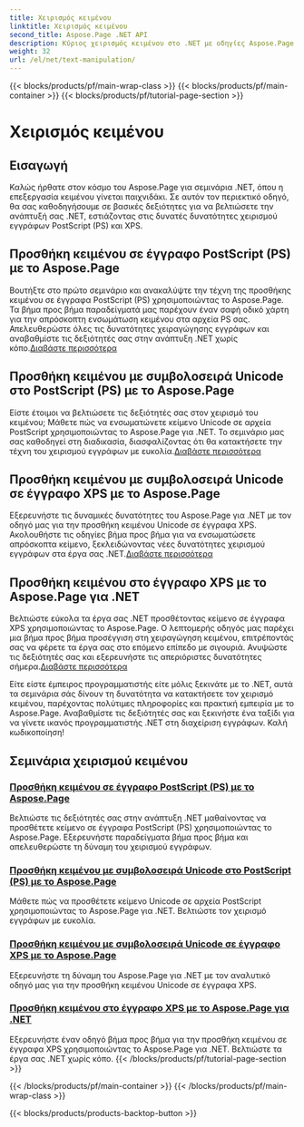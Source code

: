 ```yaml
---
title: Χειρισμός κειμένου
linktitle: Χειρισμός κειμένου
second_title: Aspose.Page .NET API
description: Κύριος χειρισμός κειμένου στο .NET με οδηγίες Aspose.Page. Μάθετε να προσθέτετε κείμενο Unicode σε έγγραφα PostScript και XPS. Αυξήστε τις δεξιότητες χειρισμού εγγράφων σας.
weight: 32
url: /el/net/text-manipulation/
---
```


{{< blocks/products/pf/main-wrap-class >}}
{{< blocks/products/pf/main-container >}}
{{< blocks/products/pf/tutorial-page-section >}}

# Χειρισμός κειμένου



## Εισαγωγή

Καλώς ήρθατε στον κόσμο του Aspose.Page για σεμινάρια .NET, όπου η επεξεργασία κειμένου γίνεται παιχνιδάκι. Σε αυτόν τον περιεκτικό οδηγό, θα σας καθοδηγήσουμε σε βασικές δεξιότητες για να βελτιώσετε την ανάπτυξή σας .NET, εστιάζοντας στις δυνατές δυνατότητες χειρισμού εγγράφων PostScript (PS) και XPS.

## Προσθήκη κειμένου σε έγγραφο PostScript (PS) με το Aspose.Page

 Βουτήξτε στο πρώτο σεμινάριο και ανακαλύψτε την τέχνη της προσθήκης κειμένου σε έγγραφα PostScript (PS) χρησιμοποιώντας το Aspose.Page. Τα βήμα προς βήμα παραδείγματά μας παρέχουν έναν σαφή οδικό χάρτη για την απρόσκοπτη ενσωμάτωση κειμένου στα αρχεία PS σας. Απελευθερώστε όλες τις δυνατότητες χειραγώγησης εγγράφων και αναβαθμίστε τις δεξιότητές σας στην ανάπτυξη .NET χωρίς κόπο.[Διαβάστε περισσότερα](./add-text-to-postscript-ps-document/)

## Προσθήκη κειμένου με συμβολοσειρά Unicode στο PostScript (PS) με το Aspose.Page

Είστε έτοιμοι να βελτιώσετε τις δεξιότητές σας στον χειρισμό του κειμένου; Μάθετε πώς να ενσωματώνετε κείμενο Unicode σε αρχεία PostScript χρησιμοποιώντας το Aspose.Page για .NET. Το σεμινάριο μας σας καθοδηγεί στη διαδικασία, διασφαλίζοντας ότι θα κατακτήσετε την τέχνη του χειρισμού εγγράφων με ευκολία.[Διαβάστε περισσότερα](./add-text-with-unicode-string-to-postscript-ps/)

## Προσθήκη κειμένου με συμβολοσειρά Unicode σε έγγραφο XPS με το Aspose.Page

 Εξερευνήστε τις δυναμικές δυνατότητες του Aspose.Page για .NET με τον οδηγό μας για την προσθήκη κειμένου Unicode σε έγγραφα XPS. Ακολουθήστε τις οδηγίες βήμα προς βήμα για να ενσωματώσετε απρόσκοπτα κείμενο, ξεκλειδώνοντας νέες δυνατότητες χειρισμού εγγράφων στα έργα σας .NET.[Διαβάστε περισσότερα](./add-text-with-unicode-string-to-xps-document/)

## Προσθήκη κειμένου στο έγγραφο XPS με το Aspose.Page για .NET

 Βελτιώστε εύκολα τα έργα σας .NET προσθέτοντας κείμενο σε έγγραφα XPS χρησιμοποιώντας το Aspose.Page. Ο λεπτομερής οδηγός μας παρέχει μια βήμα προς βήμα προσέγγιση στη χειραγώγηση κειμένου, επιτρέποντάς σας να φέρετε τα έργα σας στο επόμενο επίπεδο με σιγουριά. Ανυψώστε τις δεξιότητές σας και εξερευνήστε τις απεριόριστες δυνατότητες σήμερα.[Διαβάστε περισσότερα](./add-text-to-xps-document/)

Είτε είστε έμπειρος προγραμματιστής είτε μόλις ξεκινάτε με το .NET, αυτά τα σεμινάρια σάς δίνουν τη δυνατότητα να κατακτήσετε τον χειρισμό κειμένου, παρέχοντας πολύτιμες πληροφορίες και πρακτική εμπειρία με το Aspose.Page. Αναβαθμίστε τις δεξιότητές σας και ξεκινήστε ένα ταξίδι για να γίνετε ικανός προγραμματιστής .NET στη διαχείριση εγγράφων. Καλή κωδικοποίηση!
## Σεμινάρια χειρισμού κειμένου
### [Προσθήκη κειμένου σε έγγραφο PostScript (PS) με το Aspose.Page](./add-text-to-postscript-ps-document/)
Βελτιώστε τις δεξιότητές σας στην ανάπτυξη .NET μαθαίνοντας να προσθέτετε κείμενο σε έγγραφα PostScript (PS) χρησιμοποιώντας το Aspose.Page. Εξερευνήστε παραδείγματα βήμα προς βήμα και απελευθερώστε τη δύναμη του χειρισμού εγγράφων.
### [Προσθήκη κειμένου με συμβολοσειρά Unicode στο PostScript (PS) με το Aspose.Page](./add-text-with-unicode-string-to-postscript-ps/)
Μάθετε πώς να προσθέτετε κείμενο Unicode σε αρχεία PostScript χρησιμοποιώντας το Aspose.Page για .NET. Βελτιώστε τον χειρισμό εγγράφων με ευκολία.
### [Προσθήκη κειμένου με συμβολοσειρά Unicode σε έγγραφο XPS με το Aspose.Page](./add-text-with-unicode-string-to-xps-document/)
Εξερευνήστε τη δύναμη του Aspose.Page για .NET με τον αναλυτικό οδηγό μας για την προσθήκη κειμένου Unicode σε έγγραφα XPS.
### [Προσθήκη κειμένου στο έγγραφο XPS με το Aspose.Page για .NET](./add-text-to-xps-document/)
Εξερευνήστε έναν οδηγό βήμα προς βήμα για την προσθήκη κειμένου σε έγγραφα XPS χρησιμοποιώντας το Aspose.Page για .NET. Βελτιώστε τα έργα σας .NET χωρίς κόπο.
{{< /blocks/products/pf/tutorial-page-section >}}

{{< /blocks/products/pf/main-container >}}
{{< /blocks/products/pf/main-wrap-class >}}

{{< blocks/products/products-backtop-button >}}
